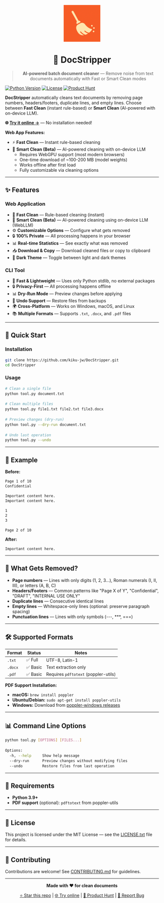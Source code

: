 <div align="center">
  <img src="docs/assets/icon.svg?v=2" alt="DocStripper Logo" width="120">
  
  # 🧹 DocStripper
  
  > **AI-powered batch document cleaner** — Remove noise from text documents automatically with Fast or Smart Clean modes
</div>

[![Python Version](https://img.shields.io/badge/python-3.9%2B-blue.svg)](https://www.python.org/downloads/)
[![License](https://img.shields.io/badge/license-MIT-green.svg)](LICENSE.txt)
[![Product Hunt](https://img.shields.io/badge/Product%20Hunt-Featured-orange)](https://www.producthunt.com/products/docstripper)

**DocStripper** automatically cleans text documents by removing page numbers, headers/footers, duplicate lines, and empty lines. Choose between **Fast Clean** (instant rule-based) or **Smart Clean** (AI-powered with on-device LLM).

**🌐 [Try it online →](https://kiku-jw.github.io/DocStripper/)** — No installation needed!

**Web App Features:**
- ⚡ **Fast Clean** — Instant rule-based cleaning
- 🤖 **Smart Clean (Beta)** — AI-powered cleaning with on-device LLM
  - Requires WebGPU support (most modern browsers)
  - One-time download of ~100-200 MB (model weights)
  - Works offline after first load
  - Fully customizable via cleaning options

---

## ✨ Features

### Web Application
- 🚀 **Fast Clean** — Rule-based cleaning (instant)
- 🤖 **Smart Clean (Beta)** — AI-powered cleaning using on-device LLM (WebLLM)
- ⚙️ **Customizable Options** — Configure what gets removed
- 🔒 **100% Private** — All processing happens in your browser
- 📊 **Real-time Statistics** — See exactly what was removed
- 📥 **Download & Copy** — Download cleaned files or copy to clipboard
- 🎨 **Dark Theme** — Toggle between light and dark themes

### CLI Tool
- 🚀 **Fast & Lightweight** — Uses only Python stdlib, no external packages
- 🔒 **Privacy-First** — All processing happens offline
- 📊 **Dry-Run Mode** — Preview changes before applying
- 🔄 **Undo Support** — Restore files from backups
- 🌍 **Cross-Platform** — Works on Windows, macOS, and Linux
- 📚 **Multiple Formats** — Supports `.txt`, `.docx`, and `.pdf` files

---

## 🎯 Quick Start

### Installation

```bash
git clone https://github.com/kiku-jw/DocStripper.git
cd DocStripper
```

### Usage

```bash
# Clean a single file
python tool.py document.txt

# Clean multiple files
python tool.py file1.txt file2.txt file3.docx

# Preview changes (dry-run)
python tool.py --dry-run document.txt

# Undo last operation
python tool.py --undo
```

---

## 📖 Example

**Before:**
```
Page 1 of 10
Confidential

Important content here.
Important content here.

1
2
3

Page 2 of 10
```

**After:**
```
Important content here.
```

---

## 🎨 What Gets Removed?

- **Page numbers** — Lines with only digits (1, 2, 3...), Roman numerals (I, II, III), or letters (A, B, C)
- **Headers/Footers** — Common patterns like "Page X of Y", "Confidential", "DRAFT", "INTERNAL USE ONLY"
- **Duplicate lines** — Consecutive identical lines
- **Empty lines** — Whitespace-only lines (optional: preserve paragraph spacing)
- **Punctuation lines** — Lines with only symbols (---, ***, ===)

---

## 🛠️ Supported Formats

| Format | Status | Notes |
|--------|--------|-------|
| `.txt` | ✅ Full | UTF-8, Latin-1 |
| `.docx` | ✅ Basic | Text extraction only |
| `.pdf` | ✅ Basic | Requires `pdftotext` (poppler-utils) |

**PDF Support Installation:**

- **macOS:** `brew install poppler`
- **Ubuntu/Debian:** `sudo apt-get install poppler-utils`
- **Windows:** Download from [poppler-windows releases](https://github.com/oschwartz10612/poppler-windows/releases/)

---

## 📊 Command Line Options

```bash
python tool.py [OPTIONS] [FILES...]

Options:
  -h, --help     Show help message
  --dry-run      Preview changes without modifying files
  --undo         Restore files from last operation
```

---

## 🔧 Requirements

- **Python 3.9+**
- **PDF support** (optional): `pdftotext` from poppler-utils

---

## 📝 License

This project is licensed under the MIT License — see the [LICENSE.txt](LICENSE.txt) file for details.

---

## 🤝 Contributing

Contributions are welcome! See [CONTRIBUTING.md](CONTRIBUTING.md) for guidelines.

---

<div align="center">

**Made with ❤️ for clean documents**

[⭐ Star this repo](https://github.com/kiku-jw/DocStripper) | [🌐 Try online](https://kiku-jw.github.io/DocStripper/) | [🚀 Product Hunt](https://www.producthunt.com/products/docstripper) | [🐛 Report Bug](https://github.com/kiku-jw/DocStripper/issues)

</div>
